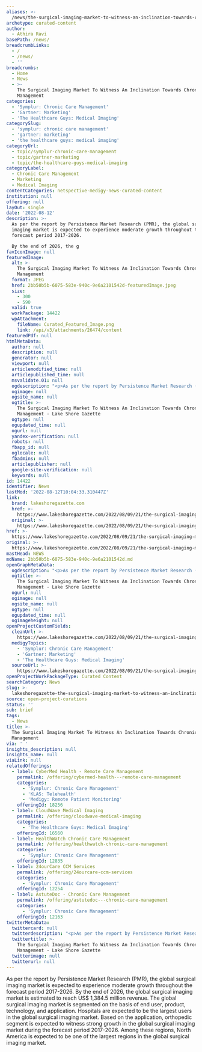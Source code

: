 ```yaml
---
aliases: >-
  /news/the-surgical-imaging-market-to-witness-an-inclination-towards-chronic-care-management
archetype: curated-content
author:
  - Athira Ravi
basePath: /news/
breadcrumbLinks:
  - /
  - /news/
  - ''
breadcrumbs:
  - Home
  - News
  - >-
    The Surgical Imaging Market To Witness An Inclination Towards Chronic Care
    Management
categories:
  - 'Symplur: Chronic Care Management'
  - 'Gartner: Marketing'
  - 'The Healthcare Guys: Medical Imaging'
categorySlug:
  - 'symplur: chronic care management'
  - 'gartner: marketing'
  - 'the healthcare guys: medical imaging'
categoryUrl:
  - topic/symplur-chronic-care-management
  - topic/gartner-marketing
  - topic/the-healthcare-guys-medical-imaging
categoryLabel:
  - Chronic Care Management
  - Marketing
  - Medical Imaging
contentCategories: netspective-medigy-news-curated-content
institution: null
offering: null
layOut: single
date: '2022-08-12'
description: >-
  As per the report by Persistence Market Research (PMR), the global surgical
  imaging market is expected to experience moderate growth throughout the
  forecast period 2017-2026.

  By the end of 2026, the g
favIconImage: null
featuredImage:
  alt: >-
    The Surgical Imaging Market To Witness An Inclination Towards Chronic Care
    Management
  format: JPEG
  href: 2bb50b5b-6075-583e-940c-9e6a2101542d-featuredImage.jpeg
  size:
    - 300
    - 590
  valid: true
  workPackage: 14422
  wpAttachment:
    fileName: Curated_Featured_Image.png
    link: /api/v3/attachments/26474/content
featuredPdf: null
htmlMetaData:
  author: null
  description: null
  generator: null
  viewport: null
  articlemodified_time: null
  articlepublished_time: null
  msvalidate.01: null
  ogdescription: "<p>As per the report by Persistence Market Research (PMR), the global\_surgical imaging market\_is expected to experience moderate growth throughout the forecast period 2017-2026. The market is estimated to\_increase to 4.4% CAGR. By the end of 2026, the global surgical imaging market is estimated to reach\_US$ 1,384.5 million\_revenue. Growing demand for medical surgeries based on image […]<br/><br/><a target=\"_blank\" href=https://www.lakeshoregazette.com/2022/08/09/21/the-surgical-imaging-market-to-witness-an-inclination-towards-chronic-care-management/>Read on lakeshoregazette.com</a></p>"
  ogimage: null
  ogsite_name: null
  ogtitle: >-
    The Surgical Imaging Market To Witness An Inclination Towards Chronic Care
    Management - Lake Shore Gazette
  ogtype: null
  ogupdated_time: null
  ogurl: null
  yandex-verification: null
  robots: null
  fbapp_id: null
  oglocale: null
  fbadmins: null
  articlepublisher: null
  google-site-verification: null
  keywords: null
id: 14422
identifier: News
lastMod: '2022-08-12T10:04:33.310447Z'
link:
  brand: lakeshoregazette.com
  href: >-
    https://www.lakeshoregazette.com/2022/08/09/21/the-surgical-imaging-market-to-witness-an-inclination-towards-chronic-care-management/
  original: >-
    https://www.lakeshoregazette.com/2022/08/09/21/the-surgical-imaging-market-to-witness-an-inclination-towards-chronic-care-management/
href: >-
  https://www.lakeshoregazette.com/2022/08/09/21/the-surgical-imaging-market-to-witness-an-inclination-towards-chronic-care-management/
original: >-
  https://www.lakeshoregazette.com/2022/08/09/21/the-surgical-imaging-market-to-witness-an-inclination-towards-chronic-care-management/
mastHead: NEWS
mdName: 2bb50b5b-6075-583e-940c-9e6a2101542d.md
openGraphMetaData:
  ogdescription: "<p>As per the report by Persistence Market Research (PMR), the global\_surgical imaging market\_is expected to experience moderate growth throughout the forecast period 2017-2026. The market is estimated to\_increase to 4.4% CAGR. By the end of 2026, the global surgical imaging market is estimated to reach\_US$ 1,384.5 million\_revenue. Growing demand for medical surgeries based on image […]<br/><br/><a target=\"_blank\" href=https://www.lakeshoregazette.com/2022/08/09/21/the-surgical-imaging-market-to-witness-an-inclination-towards-chronic-care-management/>Read on lakeshoregazette.com</a></p>"
  ogtitle: >-
    The Surgical Imaging Market To Witness An Inclination Towards Chronic Care
    Management - Lake Shore Gazette
  ogurl: null
  ogimage: null
  ogsite_name: null
  ogtype: null
  ogupdated_time: null
  ogimageheight: null
openProjectCustomFields:
  cleanUrl: >-
    https://www.lakeshoregazette.com/2022/08/09/21/the-surgical-imaging-market-to-witness-an-inclination-towards-chronic-care-management/
  medigyTopics:
    - 'Symplur: Chronic Care Management'
    - 'Gartner: Marketing'
    - 'The Healthcare Guys: Medical Imaging'
  sourceUrl: >-
    https://www.lakeshoregazette.com/2022/08/09/21/the-surgical-imaging-market-to-witness-an-inclination-towards-chronic-care-management/
openProjectWorkPackageType: Curated Content
searchCategory: News
slug: >-
  lakeshoregazette-the-surgical-imaging-market-to-witness-an-inclination-towards-chronic-care-management
source: open-project-curations
status: ''
sub: brief
tags:
  - News
title: >-
  The Surgical Imaging Market To Witness An Inclination Towards Chronic Care
  Management
via: ' '
insights_description: null
insights_name: null
viaLink: null
relatedOfferings:
  - label: CyberMed Health - Remote Care Management
    permalink: /offering/cybermed-health---remote-care-management
    categories:
      - 'Symplur: Chronic Care Management'
      - 'KLAS: Telehealth'
      - 'Medigy: Remote Patient Monitoring'
    offeringId: 18256
  - label: CloudWave Medical Imaging
    permalink: /offering/cloudwave-medical-imaging
    categories:
      - 'The Healthcare Guys: Medical Imaging'
    offeringId: 16560
  - label: HealthWatch Chronic Care Management
    permalink: /offering/healthwatch-chronic-care-management
    categories:
      - 'Symplur: Chronic Care Management'
    offeringId: 12835
  - label: 24ourCare CCM Services
    permalink: /offering/24ourcare-ccm-services
    categories:
      - 'Symplur: Chronic Care Management'
    offeringId: 12254
  - label: AstuteDoc - Chronic Care Management
    permalink: /offering/astutedoc---chronic-care-management
    categories:
      - 'Symplur: Chronic Care Management'
    offeringId: 12163
twitterMetaData:
  twittercard: null
  twitterdescription: "<p>As per the report by Persistence Market Research (PMR), the global\_surgical imaging market\_is expected to experience moderate growth throughout the forecast period 2017-2026. The market is estimated to\_increase to 4.4% CAGR. By the end of 2026, the global surgical imaging market is estimated to reach\_US$ 1,384.5 million\_revenue. Growing demand for medical surgeries based on image […]<br/><br/><a target=\"_blank\" href=https://www.lakeshoregazette.com/2022/08/09/21/the-surgical-imaging-market-to-witness-an-inclination-towards-chronic-care-management/>Read on lakeshoregazette.com</a></p>"
  twittertitle: >-
    The Surgical Imaging Market To Witness An Inclination Towards Chronic Care
    Management - Lake Shore Gazette
  twitterimage: null
  twitterurl: null
---
```

<p>As per the report by Persistence Market Research (PMR), the global surgical imaging market is expected to experience moderate growth throughout the forecast period 2017-2026.
By the end of 2026, the global surgical imaging market is estimated to reach US$ 1,384.5 million revenue.
The global surgical imaging market is segmented on the basis of end user, product, technology, and application.
Hospitals are expected to be the largest users in the global surgical imaging market.
Based on the application, orthopedic segment is expected to witness strong growth in the global surgical imaging market during the forecast period 2017-2026.
Among these regions, North America is expected to be one of the largest regions in the global surgical imaging market.</p>
